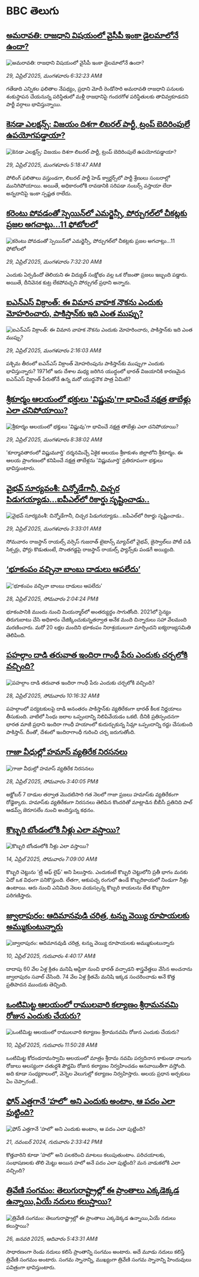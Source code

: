 # BBC తెలుగు## [అమరావతి: రాజధాని విషయంలో  వైసీపీ ఇంకా డైలమాలోనే ఉందా?](https://www.bbc.com/telugu/articles/c87p2y5w3p5o?at_campaign=githubrss)![అమరావతి: రాజధాని విషయంలో  వైసీపీ ఇంకా డైలమాలోనే ఉందా?](https://ichef.bbci.co.uk/ace/standard/240/cpsprodpb/ad63/live/4d1953d0-24c8-11f0-b26b-ab62c890638b.jpg)_29, ఏప్రిల్ 2025, మంగళవారం 6:32:23 AMకి_గతేడాది ఎన్నికల ఫలితాల నేపథ్యం, ప్రధాని మోదీ రెండోసారి అమరావతి రాజధాని పనులకు శంకుస్థాపన చేయనున్న పరిస్థితులో మళ్లీ రాజధానిపై గందరగోళ పరిస్థితులకు తావివ్వకూడదని పార్టీ వర్గాలు భావిస్తున్నాయి.## [కెనడా ఎలక్షన్స్: విజయం దిశగా  లిబరల్ పార్టీ, ట్రంప్ బెదిరింపులే ఉపయోగపడ్డాయా? ](https://www.bbc.com/telugu/articles/cj0zggdjz8go?at_campaign=githubrss)![కెనడా ఎలక్షన్స్: విజయం దిశగా  లిబరల్ పార్టీ, ట్రంప్ బెదిరింపులే ఉపయోగపడ్డాయా? ](https://ichef.bbci.co.uk/ace/standard/240/cpsprodpb/f08e/live/c3a1b9e0-24b2-11f0-8f57-b7237f6a66e6.jpg)_29, ఏప్రిల్ 2025, మంగళవారం 5:18:47 AMకి_పోలింగ్ ఫలితాలు వస్తుండగా, లిబరల్ పార్టీ హెడ్ క్వార్టర్స్‌లో పార్టీ శ్రేణులు సంబరాల్లో మునిగిపోయాయి. అయితే, అధికారంలోకి రావడానికి సరిపడా నంబర్స్ వస్తాయా లేదా అన్నదానిపై ఇంకా స్పష్టత రాలేదు.## [కరెంటు పోవడంతో స్పెయిన్‌లో ఎమర్జెన్సీ, పోర్చుగల్‌లో చీకట్లకు ప్రజల అగచాట్లు...11 ఫోటోలలో](https://www.bbc.com/telugu/articles/clyq88geqwjo?at_campaign=githubrss)![కరెంటు పోవడంతో స్పెయిన్‌లో ఎమర్జెన్సీ, పోర్చుగల్‌లో చీకట్లకు ప్రజల అగచాట్లు...11 ఫోటోలలో](https://ichef.bbci.co.uk/ace/standard/240/cpsprodpb/7099/live/cad0a960-24ad-11f0-a125-69421f83adc2.jpg)_29, ఏప్రిల్ 2025, మంగళవారం 7:32:20 AMకి_ఎందుకు ఏర్పడిందో తెలియని ఈ విద్యుత్ సంక్షోభం వల్ల ఒక రోజంతా ప్రజలు ఇబ్బంది పడ్డారు. అయితే, దీనివెనక కుట్ర లేకపోవచ్చని పోర్చుగల్ ప్రధాని అన్నారు.## [ఐఎన్ఎస్ విక్రాంత్: ఈ విమాన వాహక నౌకను ఎందుకు మోహరించారు, పాకిస్తాన్‌కు ఇది ఎంత ముప్పు? ](https://www.bbc.com/telugu/articles/c3wxy16l57po?at_campaign=githubrss)![ఐఎన్ఎస్ విక్రాంత్: ఈ విమాన వాహక నౌకను ఎందుకు మోహరించారు, పాకిస్తాన్‌కు ఇది ఎంత ముప్పు? ](https://ichef.bbci.co.uk/ace/standard/240/cpsprodpb/4c56/live/814d4450-249f-11f0-b174-e1c68c689083.jpg)_29, ఏప్రిల్ 2025, మంగళవారం 2:16:03 AMకి_పశ్చిమ తీరంలో ఐఎన్ఎస్ విక్రాంత్ మోహరింపును పాకిస్తాన్‌కు ముప్పుగా ఎందుకు భావిస్తున్నారు? 1971లో ఇరు దేశాల మధ్య జరిగిన యుద్ధంలో భారత్ విజయానికి కారణమైన ఐఎన్ఎస్ విక్రాంత్ పేరుతోనే ఉన్న మరో యుద్ధనౌక పాత్ర ఏమిటి?## [శ్రీకూర్మం ఆలయంలో భక్తులు 'విష్ణువు'గా భావించే నక్షత్ర తాబేళ్లు ఎలా చనిపోయాయి?](https://www.bbc.com/telugu/articles/ce8gje3d8n0o?at_campaign=githubrss)![శ్రీకూర్మం ఆలయంలో భక్తులు 'విష్ణువు'గా భావించే నక్షత్ర తాబేళ్లు ఎలా చనిపోయాయి?](https://ichef.bbci.co.uk/ace/standard/240/cpsprodpb/0755/live/1990cf40-24d5-11f0-8c66-ebf25fc2cfef.jpg)_29, ఏప్రిల్ 2025, మంగళవారం 8:38:02 AMకి_'కూర్మావతారంలో విష్ణుమూర్తి' దర్శనమిచ్చే ఏకైక ఆలయం శ్రీకాకుళం జిల్లాలోని శ్రీకూర్మం. ఈ ఆలయ ప్రాంగణంలో కనిపించే నక్షత్ర తాబేళ్లను 'విష్ణుమూర్తి' ప్రతిరూపంగా భక్తులు భావిస్తుంటారు.## [వైభవ్ సూర్యవంశీ: చిన్నోడేగానీ,  చిచ్చర పిడుగయ్యాడు...ఐపీఎల్‌లో రికార్డు సృష్టించాడు.. ](https://www.bbc.com/telugu/articles/c787yknzkpgo?at_campaign=githubrss)![వైభవ్ సూర్యవంశీ: చిన్నోడేగానీ,  చిచ్చర పిడుగయ్యాడు...ఐపీఎల్‌లో రికార్డు సృష్టించాడు.. ](https://ichef.bbci.co.uk/ace/standard/240/cpsprodpb/f694/live/e9f1db60-24a9-11f0-9be9-6f63f1de37d8.jpg)_29, ఏప్రిల్ 2025, మంగళవారం 3:33:01 AMకి_సోమవారం రాజస్థాన్ రాయల్స్ వర్సెస్ గుజరాత్ టైటాన్స్‌ మ్యాచ్‌లో వైభవ్, జైస్వాల్‌లు పోటీ పడి సిక్సర్లు, ఫోర్లు కొడుతుంటే, సొంతగడ్డపై రాజస్థాన్ రాయల్స్ ఫ్యాన్స్‌కు పండగే అయ్యింది.## [‘భూకంపం వచ్చినా బాంబు దాడులు ఆపలేదు’](https://www.bbc.com/telugu/articles/c75dy464z0ko?at_campaign=githubrss)![‘భూకంపం వచ్చినా బాంబు దాడులు ఆపలేదు’](https://ichef.bbci.co.uk/ace/standard/240/cpsprodpb/a124/live/7aecd9c0-2433-11f0-a39f-efaa71114000.jpg)_28, ఏప్రిల్ 2025, సోమవారం 2:04:24 PMకి_భూకంపానికి ముందు నుంచి మియన్మార్‌లో అంతర్యుద్ధం సాగుతోంది.
2021లో సైన్యం తిరుగుబాటు చేసి అధికారం చేజిక్కించుకున్నతర్వాత అనేక మంది చిన్నారులు సహా వేలమంది మరణించారు. మరో 20 లక్షల మందిని భూకంపం నిరాశ్రయులుగా మార్చిందని ఐక్యరాజ్యసమితి తెలిపింది.## [పహల్గాం దాడి తరువాత ఇందిరా గాంధీ పేరు ఎందుకు చర్చలోకి వచ్చింది?](https://www.bbc.com/telugu/articles/cjdxpv8e7veo?at_campaign=githubrss)![పహల్గాం దాడి తరువాత ఇందిరా గాంధీ పేరు ఎందుకు చర్చలోకి వచ్చింది?](https://ichef.bbci.co.uk/ace/standard/240/cpsprodpb/dac8/live/382dd1e0-2378-11f0-9060-674316cb3a1f.jpg)_28, ఏప్రిల్ 2025, సోమవారం 10:16:32 AMకి_పహల్గాంలో పర్యటకులపై దాడి అనంతరం పాకిస్తాన్‌కు వ్యతిరేకంగా భారత్ కీలక నిర్ణయాలు తీసుకుంది. వాటిలో సింధు జలాల ఒప్పందాన్ని నిలిపివేయడం ఒకటి.
దీనికి ప్రతిస్పందనగా భారత మాజీ ప్రధాని ఇందిరా గాంధీ హయాంలో కుదుర్చుకున్న సిమ్లా ఒప్పందాన్ని రద్దు చేసుకుంది పాకిస్తాన్. దీంతో, దేశంలో ఇందిరాగాంధీ గురించి చర్చ జరుగుతోంది.## [గాజా వీధుల్లో హమాస్‌ వ్యతిరేక నిరసనలు ](https://www.bbc.com/telugu/articles/c5y6zqqr9dko?at_campaign=githubrss)![గాజా వీధుల్లో హమాస్‌ వ్యతిరేక నిరసనలు ](https://ichef.bbci.co.uk/ace/standard/240/cpsprodpb/c1c6/live/a3229a70-2446-11f0-b26b-ab62c890638b.jpg)_28, ఏప్రిల్ 2025, సోమవారం 3:40:05 PMకి_అక్టోబర్ 7 దాడుల తర్వాత మొదటిసారి గత నెలలో గాజా ప్రజలు హమాస్‌కు వ్యతిరేకంగా రోడ్డెక్కారు. హమాస్‌కు వ్యతిరేకంగా నిరసనలు తెలిపిన కొందరితో మాట్లాడిన బీబీసీ ప్రతినిది పాల్ ఆడమ్స్ జెరూసలేం నుంచి అందిస్తున్న కథనం.## [కొబ్బరి బోండంలోకి నీళ్లు ఎలా వస్తాయి?](https://www.bbc.com/telugu/articles/czjn4mzxxy8o?at_campaign=githubrss)![కొబ్బరి బోండంలోకి నీళ్లు ఎలా వస్తాయి?](https://ichef.bbci.co.uk/ace/standard/240/cpsprodpb/46c5/live/684a55e0-18fd-11f0-8b11-7756b7b808cc.jpg)_14, ఏప్రిల్ 2025, సోమవారం 7:09:00 AMకి_కొబ్బరి చెట్టును 'ట్రీ ఆఫ్ లైఫ్' అని పిలుస్తారు. ఎందుకంటే కొబ్బరి చెట్టులోని ప్రతీ భాగం మనకు ఏదో ఒక విధంగా పనికొస్తుంది. లేతగా, ఆకుపచ్చ రంగులో ఉండే కొబ్బరికాయలో నిండుగా నీళ్లు ఉంటాయి. ఆరు నుంచి ఎనిమిది నెలల వయస్సున్న కొబ్బరి కాయలను లేత కొబ్బరిగా పరిగణిస్తారు.## [జ్వాలాపురం: ఆదిమానవుడి చరిత్ర, టన్ను వెయ్యి రూపాయలకు అమ్ముకుంటున్నారు ](https://www.bbc.com/telugu/articles/creqqnwdd5qo?at_campaign=githubrss)![జ్వాలాపురం: ఆదిమానవుడి చరిత్ర, టన్ను వెయ్యి రూపాయలకు అమ్ముకుంటున్నారు ](https://ichef.bbci.co.uk/ace/standard/240/cpsprodpb/765e/live/b472e2d0-15b4-11f0-842b-a7355694993d.jpg)_10, ఏప్రిల్ 2025, గురువారం 4:40:17 AMకి_దాదాపు 60 వేల ఏళ్ల క్రితం మనిషి ఆఫ్రికా నుంచి భారత్ వచ్చాడని శాస్త్రవేత్తలు వేసిన అంచనాను జ్వాలాపురం సవాల్ చేసింది. 74 వేల ఏళ్ల క్రితమే మనిషి ఇక్కడ సంచరించాడు అనే కొత్త ప్రతిపాదన ముందుకు తెచ్చింది.## [ఒంటిమిట్ట ఆలయంలో రాములవారి కల్యాణం శ్రీరామనవమి రోజున ఎందుకు చేయరు?](https://www.bbc.com/telugu/articles/ce822j5e465o?at_campaign=githubrss)![ఒంటిమిట్ట ఆలయంలో రాములవారి కల్యాణం శ్రీరామనవమి రోజున ఎందుకు చేయరు?](https://ichef.bbci.co.uk/ace/standard/240/cpsprodpb/fed5/live/25534d40-1601-11f0-b58a-6113af226972.jpg)_10, ఏప్రిల్ 2025, గురువారం 11:50:28 AMకి_ఒంటిమిట్ట కోదండరామస్వామి ఆలయంలో మాత్రం శ్రీరామ నవమి పర్వదినాన కాకుండా నాలుగు రోజులు ఆలస్యంగా చతుర్దశి పౌర్ణమి రోజున కల్యాణం నిర్వహించడం ఆనవాయితీగా వస్తోంది. అది కూడా సంధ్యకాలంలో, వెన్నెల వెలుగుల్లో కల్యాణం నిర్వహిస్తారు. ఆలయ ప్రధాన అర్చకులు ఏం చెప్పారంటే..## [ఫోన్ ఎత్తగానే ‘హలో’ అని ఎందుకు అంటాం, ఆ పదం ఎలా పుట్టింది?](https://www.bbc.com/telugu/articles/cgj7x7gdjq4o?at_campaign=githubrss)![ఫోన్ ఎత్తగానే ‘హలో’ అని ఎందుకు అంటాం, ఆ పదం ఎలా పుట్టింది?](https://ichef.bbci.co.uk/ace/standard/240/cpsprodpb/0618/live/7a20ebb0-a807-11ef-b21e-5359bd56d02f.jpg)_21, నవంబర్ 2024, గురువారం 2:33:42 PMకి_కొత్తవారిని కూడా ‘హలో’ అని పలకరించి మాటలు కలుపుతుంటాం.  పరిచయాలకు, సంభాషణలకు తొలి మెట్టు అయిన హలో అనే పదం ఎలా పుట్టింది? మన వాడుకలోకి ఎలా వచ్చింది?## [త్రివేణి సంగమం: తెలుగురాష్ట్రాల్లో ఈ ప్రాంతాలు ఎక్కడెక్కడ ఉన్నాయి,ఏయే నదులు కలుస్తాయి? ](https://www.bbc.com/telugu/articles/cz7elrr17jeo?at_campaign=githubrss)![త్రివేణి సంగమం: తెలుగురాష్ట్రాల్లో ఈ ప్రాంతాలు ఎక్కడెక్కడ ఉన్నాయి,ఏయే నదులు కలుస్తాయి? ](https://ichef.bbci.co.uk/ace/standard/240/cpsprodpb/9dad/live/7f50e780-da42-11ef-a37f-eba91255dc3d.jpg)_26, జనవరి 2025, ఆదివారం 5:43:31 AMకి_సాధారణంగా రెండు నదులు కలిసే ప్రాంతాన్ని సంగమం అంటారు. అదే మూడు నదులు కలిస్తే త్రివేణి సంగమం అంటారు. సంగమ స్నానాన్ని, ముఖ్యంగా త్రివేణి సంగమ స్నానాన్ని హిందువులు పవిత్రంగా భావిస్తుంటారు.